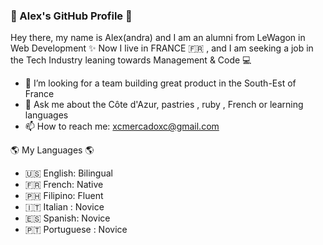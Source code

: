 ### 👋 Alex's GitHub Profile 👋
Hey there, my name is Alex(andra) and I am an alumni from LeWagon in Web Development ✨
Now I live in FRANCE 🇫🇷 , and I am seeking a job in the Tech Industry leaning towards Management & Code 💻 

- 🤔 I’m looking for a team building great product in the South-Est of France 
- 💬 Ask me about the Côte d'Azur, pastries , ruby , French or learning languages
- 📫 How to reach me: xcmercadoxc@gmail.com 

🌎 My Languages 🌎
- 🇺🇸 English: Bilingual 
- 🇫🇷 French: Native
- 🇵🇭 Filipino: Fluent
- 🇮🇹 Italian : Novice
- 🇪🇸 Spanish: Novice
- 🇵🇹 Portuguese : Novice
